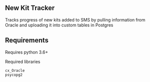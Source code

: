 New Kit Tracker
---

Tracks progress of new kits added to SMS by pulling information from Oracle and
uploading it into custom tables in Postgres

Requirements
---

Requires python 3.6+

Required libraries
```
cx_Oracle
psycopg2
```